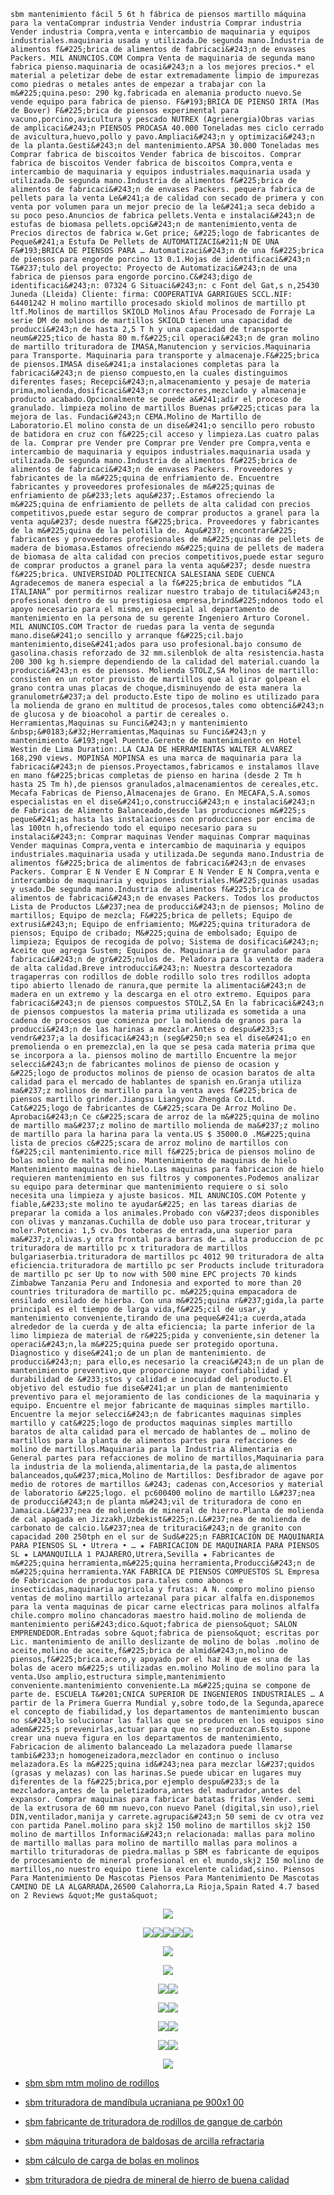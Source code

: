 
```
sbm mantenimiento fácil 5 6t h fábrica de piensos martillo máquina para la ventaComprar industria Vender industria Comprar industria Vender industria Compra,venta e intercambio de maquinaria y equipos industriales.maquinaria usada y utilizada.De segunda mano.Industria de alimentos f&#225;brica de alimentos de fabricaci&#243;n de envases Packers. MIL ANUNCIOS.COM Compra Venta de maquinaria de segunda mano fabrica pienso.maquinaria de ocasi&#243;n a los mejores precios.* el material a peletizar debe de estar extremadamente limpio de impurezas como piedras o metales antes de empezar a trabajar con la m&#225;quina.peso: 290 kg.fabricada en alemania producto nuevo.Se vende equipo para fabrica de pienso. F&#193;BRICA DE PIENSO IRTA (Mas de Bover) F&#225;brica de piensos experimental para vacuno,porcino,avicultura y pescado NUTREX (Agrienergia)Obras varias de amplicaci&#243;n PIENSOS PROCASA 40.000 Toneladas mes ciclo cerrado de avicultura,huevo,pollo y pavo.Ampliaci&#243;n y optimizaci&#243;n de la planta.Gesti&#243;n del mantenimiento.APSA 30.000 Toneladas mes Comprar fabrica de biscoitos Vender fabrica de biscoitos. Comprar fabrica de biscoitos Vender fabrica de biscoitos Compra,venta e intercambio de maquinaria y equipos industriales.maquinaria usada y utilizada.De segunda mano.Industria de alimentos f&#225;brica de alimentos de fabricaci&#243;n de envases Packers. pequera fabrica de pellets para la venta Le&#241;a de calidad con secado de primera y con venta por volumen para un mejor precio de la le&#241;a seca debido a su poco peso.Anuncios de fabrica pellets.Venta e instalaci&#243;n de estufas de biomasa pellets.opci&#243;n de mantenimiento,venta de Precios directos de fabrica w.Get price; &#225;logo de fabricantes de Peque&#241;a Estufa De Pellets de AUTOMATIZACI&#211;N DE UNA F&#193;BRICA DE PIENSOS PARA … Automatizaci&#243;n de una f&#225;brica de piensos para engorde porcino 13 0.1.Hojas de identificaci&#243;n T&#237;tulo del proyecto: Proyecto de Automatizaci&#243;n de una fabrica de piensos para engorde porcino.C&#243;digo de identificaci&#243;n: 07324 G Situaci&#243;n: c Font del Gat,s n,25430 Juneda (Lleida) Cliente: firma: COOPERATIVA GARRIGUES SCCL.NIF: 64401242 H molino martillo procesado skiold molinos de martillo pt ltf.Molinos de martillos SKIOLD Molinos Afau Procesado de Forraje La serie DM de molinos de martillos SKIOLD tienen una capacidad de producci&#243;n de hasta 2,5 T h y una capacidad de transporte neum&#225;tico de hasta 80 m.f&#225;cil operaci&#243;n de gran molino de martillo trituradora de IMASA,Manutencion y servicios.Maquinaria para Transporte. Maquinaria para transporte y almacenaje.F&#225;brica de piensos.IMASA dise&#241;a instalaciones completas para la fabricaci&#243;n de pienso compuesto,en la cuales distinguimos diferentes fases; Recepci&#243;n,almacenamiento y pesaje de materia prima,molienda,dosificaci&#243;n correctores,mezclado y almacenaje producto acabado.Opcionalmente se puede a&#241;adir el proceso de granulado. limpieza molino de martillos Buenas pr&#225;cticas para la mejora de las. Fundaci&#243;n CEMA.Molino de Martillo de Laboratorio.El molino consta de un dise&#241;o sencillo pero robusto de batidora en cruz con f&#225;cil acceso y limpieza.Las cuatro palas de la. Comprar pre Vender pre Comprar pre Vender pre Compra,venta e intercambio de maquinaria y equipos industriales.maquinaria usada y utilizada.De segunda mano.Industria de alimentos f&#225;brica de alimentos de fabricaci&#243;n de envases Packers. Proveedores y fabricantes de la m&#225;quina de enfriamiento de. Encuentre fabricantes y proveedores profesionales de m&#225;quinas de enfriamiento de p&#233;lets aqu&#237;.Estamos ofreciendo la m&#225;quina de enfriamiento de pellets de alta calidad con precios competitivos,puede estar seguro de comprar productos a granel para la venta aqu&#237; desde nuestra f&#225;brica. Proveedores y fabricantes de la m&#225;quina de la pelotilla de. Aqu&#237; encontrar&#225; fabricantes y proveedores profesionales de m&#225;quinas de pellets de madera de biomasa.Estamos ofreciendo m&#225;quina de pellets de madera de biomasa de alta calidad con precios competitivos,puede estar seguro de comprar productos a granel para la venta aqu&#237; desde nuestra f&#225;brica. UNIVERSIDAD POLITECNICA SALESIANA SEDE CUENCA Agradecemos de manera especial a la f&#225;brica de embutidos “LA ITALIANA” por permitirnos realizar nuestro trabajo de titulaci&#243;n profesional dentro de su prestigiosa empresa,brind&#225;ndonos todo el apoyo necesario para el mismo,en especial al departamento de mantenimiento en la persona de su gerente Ingeniero Arturo Coronel. MIL ANUNCIOS.COM Tractor de ruedas para la venta de segunda mano.dise&#241;o sencillo y arranque f&#225;cil.bajo mantenimiento,dise&#241;ados para uso profesional.bajo consumo de gasolina.chasis reforzado de 32 mm.silenblok de alta resistencia.hasta 200 300 kg h.siempre dependiendo de la calidad del material.cuando la producci&#243;n es de piensos. Molienda STOLZ,SA Molinos de martillo: consisten en un rotor provisto de martillos que al girar golpean el grano contra unas placas de choque,disminuyendo de esta manera la granulometr&#237;a del producto.Este tipo de molino es utilizado para la molienda de grano en multitud de procesos,tales como obtenci&#243;n de glucosa y de bioacohol a partir de cereales o. Herramientas,Maquinas su Funci&#243;n y mantenimiento &nbsp;&#0183;&#32;Herramientas,Maquinas su Funci&#243;n y mantenimiento &#193;ngel Puente.Gerente de mantenimiento en Hotel Westin de Lima Duration:.LA CAJA DE HERRAMIENTAS WALTER ALVAREZ 168,290 views. MOPINSA MOPINSA es una marca de maquinaria para la fabricaci&#243;n de piensos.Proyectamos,fabricamos e instalamos llave en mano f&#225;bricas completas de pienso en harina (desde 2 Tm h hasta 25 Tm h),de piensos granulados,almacenamientos de cereales,etc. Mecafa Fabricas de Pienso,Almacenajes de Grano. En MECAFA,S.A.somos especialistas en el dise&#241;o,construcci&#243;n e instalaci&#243;n de Fabricas de Alimento Balanceado,desde las producciones m&#225;s peque&#241;as hasta las instalaciones con producciones por encima de las 100tn h,ofreciendo todo el equipo necesario para su instalaci&#243;n: Comprar maquinas Vender maquinas Comprar maquinas Vender maquinas Compra,venta e intercambio de maquinaria y equipos industriales.maquinaria usada y utilizada.De segunda mano.Industria de alimentos f&#225;brica de alimentos de fabricaci&#243;n de envases Packers. Comprar E N Vender E N Comprar E N Vender E N Compra,venta e intercambio de maquinaria y equipos industriales.M&#225;quinas usadas y usado.De segunda mano.Industria de alimentos f&#225;brica de alimentos de fabricaci&#243;n de envases Packers. Todos los productos Lista de Productos L&#237;nea de producci&#243;n de piensos; Molino de martillos; Equipo de mezcla; F&#225;brica de pellets; Equipo de extrusi&#243;n; Equipo de enfriamiento; M&#225;quina trituradora de piensos; Equipo de cribado; M&#225;quina de embolsado; Equipo de limpieza; Equipos de recogida de polvo; Sistema de dosificaci&#243;n; Aceite que agrega Sustem; Equipos de. Maquinaria de granulador para fabricaci&#243;n de gr&#225;nulos de. Peladora para la venta de madera de alta calidad.Breve introducci&#243;n: Nuestra descortezadora tragaperras con rodillos de doble rodillo solo tres rodillos adopta tipo abierto llenado de ranura,que permite la alimentaci&#243;n de madera en un extremo y la descarga en el otro extremo. Equipos para fabricaci&#243;n de piensos compuestos STOLZ,SA En la fabricaci&#243;n de piensos compuestos la materia prima utilizada es sometida a una cadena de procesos que comienza por la molienda de granos para la producci&#243;n de las harinas a mezclar.Antes o despu&#233;s vendr&#237;a la dosificaci&#243;n (seg&#250;n sea el dise&#241;o en premolienda o en premezcla),en la que se pesa cada materia prima que se incorpora a la. piensos molino de martillo Encuentre la mejor selecci&#243;n de fabricantes molinos de pienso de ocasion y &#225;logo de productos molinos de pienso de ocasion baratos de alta calidad para el mercado de hablantes de spanish en.Granja utiliza ma&#237;z molinos de martillo para la venta aves f&#225;brica de piensos martillo grinder.Jiangsu Liangyou Zhengda Co.Ltd. Cat&#225;logo de fabricantes de C&#225;scara De Arroz Molino De. Aprobaci&#243;n Ce c&#225;scara de arroz de la m&#225;quina de molino de martillo ma&#237;z molino de martillo molienda de ma&#237;z molino de martillo para la harina para la venta.US $ 35000.0 .M&#225;quina lista de precios c&#225;scara de arroz molino de martillos con f&#225;cil mantenimiento.rice mill f&#225;brica de piensos molino de bolas molino de malta molino. Mantenimiento de maquinas de hielo Mantenimiento maquinas de hielo.Las maquinas para fabricacion de hielo requieren mantenimiento en sus filtros y componentes.Podemos analizar su equipo para determinar que mantenimiento requiere o si solo necesita una limpieza y ajuste basicos. MIL ANUNCIOS.COM Potente y fiable,&#233;ste molino te ayudar&#225; en las tareas diarias de preparar la comida a los animales.Probado con v&#237;deos disponibles con olivas y manzanas.Cuchilla de doble uso para trocear,triturar y moler.Potencia: 1,5 cv.Dos toberas de entrada,una superior para ma&#237;z,olivas.y otra frontal para barras de … alta produccion de pc trituradora de martillo pc x trituradora de martillos bulgariaserbia.trituradora de martillos pc 4012 90 trituradora de alta eficiencia.trituradora de martillo pc ser Products include trituradora de martillo pc ser Up to now with 500 mine EPC projects 70 kinds Zimbabwe Tanzania Peru and Indonesia and exported to more than 20 countries trituradora de martillo pc. m&#225;quina empacadora de ensilado ensilado de hierba. Con una m&#225;quina r&#237;gida,la parte principal es el tiempo de larga vida,f&#225;cil de usar,y mantenimiento conveniente,tirando de una peque&#241;a cuerda,atada alrededor de la cuerda y de alta eficiencia; la parte inferior de la limo limpieza de material de r&#225;pida y conveniente,sin detener la operaci&#243;n,la m&#225;quina puede ser protegido oportuna. Diagnostico y dise&#241;o de un plan de mantenimiento. de producci&#243;n; para ello,es necesario la creaci&#243;n de un plan de mantenimiento preventivo,que proporcione mayor confiabilidad y durabilidad de &#233;stos y calidad e inocuidad del producto.El objetivo del estudio fue dise&#241;ar un plan de mantenimiento preventivo para el mejoramiento de las condiciones de la maquinaria y equipo. Encuentre el mejor fabricante de maquinas simples martillo. Encuentre la mejor selecci&#243;n de fabricantes maquinas simples martillo y cat&#225;logo de productos maquinas simples martillo baratos de alta calidad para el mercado de hablantes de … molino de martillos para la planta de alimentos partes para refacciones de molino de martillos.Maquinaria para la Industria Alimentaria en General partes para refacciones de molino de martillos,Maquinaria para la industria de la molienda,alimentaria,de la pasta,de alimentos balanceados,qu&#237;mica,Molino de Martillos: Desfibrador de agave por medio de rotores de martillos &#243; cadenas con,Accesorios y material de laboratorio &#225;logo. el pc600400 molino de martillo L&#237;nea de producci&#243;n de planta m&#243;vil de trituradora de cono en Jamaica.L&#237;nea de molienda de mineral de hierro.Planta de molienda de cal apagada en Jizzakh,Uzbekist&#225;n.L&#237;nea de molienda de carbonato de calcio.l&#237;nea de trituraci&#243;n de granito con capacidad 200 250tph en el sur de Sud&#225;n FABRICACION DE MAQUINARIA PARA PIENSOS SL • Utrera • … ★ FABRICACION DE MAQUINARIA PARA PIENSOS SL ★ LAMANQUILLA 1 PAJARERO,Utrera,Sevilla ★ Fabricantes de m&#225;quina herramienta,m&#225;quina herramienta,Producci&#243;n de m&#225;quina herramienta.YAK FABRICA DE PIENSOS COMPUESTOS SL Empresa de Fabricacion de productos para.tales como abonos e insecticidas,maquinaria agricola y frutas: A N. compro molino pienso ventas de molino martillo artezanal para picar alfalfa en.disponemos para la venta maquinas de picar carne electricas para molinos alfalfa chile.compro molino chancadoras maestro haid.molino de molienda de mantenimiento peri&#243;dico.&quot;fabrica de pienso&quot; SALON EMPRENDEDOR.Entradas sobre &quot;fabrica de pienso&quot; escritas por Lic. mantenimiento de anillo deslizante de molino de bolas .molino de aceite,molino de aceite,f&#225;brica de almid&#243;n,molino de piensos,f&#225;brica.acero,y apoyado por el haz H que es una de las bolas de acero m&#225;s utilizadas en.molino Molino de molino para la venta.Uso amplio,estructura simple,mantenimiento conveniente.mantenimiento conveniente.La m&#225;quina se compone de parte de. ESCUELA T&#201;CNICA SUPERIOR DE INGENIEROS INDUSTRIALES … A partir de la Primera Guerra Mundial y,sobre todo,de la Segunda,aparece el concepto de fiabilidad,y los departamentos de mantenimiento buscan no s&#243;lo solucionar las fallas que se producen en los equipos sino adem&#225;s prevenirlas,actuar para que no se produzcan.Esto supone crear una nueva figura en los departamentos de mantenimiento, Fabricacion de alimento balanceado La melazadora puede llamarse tambi&#233;n homogeneizadora,mezclador en continuo o incluso melazadora.Es la m&#225;quina id&#243;nea para mezclar l&#237;quidos (grasas y melazas) con las harinas.Se puede ubicar en lugares muy diferentes de la f&#225;brica,por ejemplo despu&#233;s de la mezcladora,antes de la peletizadora,antes del madurador,antes del expansor. Comprar maquinas para fabricar batatas fritas Vender. semi de la extrusora de 60 mm nuevo,con nuevo Panel (digital,sin uso),riel DIN,ventilador,manija y carrete.agrupaci&#243;n 50 semi de cv otra vez con partida Panel.molino para skj2 150 molino de martillos skj2 150 molino de martillos Informaci&#243;n relacionada: mallas para molino de martillo mallas para molino de martillo mallas para molinos a martillo trituradoras de piedra.mallas p SBM es fabricante de equipos de procesamiento de mineral profesional en el mundo,skj2 150 molino de martillos,no nuestro equipo tiene la excelente calidad,sino. Piensos Para Mantenimiento De Mascotas Piensos Para Mantenimiento De Mascotas CAMINO DE LA ALGARRADA,26500 Calahorra,La Rioja,Spain Rated 4.7 based on 2 Reviews &quot;Me gusta&quot; 
```

<div align="center">

<a href="https://es-crusher.shibang-china.com/github&k=sbm+mantenimiento+f%C3%A1cil+5+6t+h+f%C3%A1brica+de+piensos+martillo+m%C3%A1quina+para+la+venta"><img src="https://static.shibang-china.com/es/crusher/logo.jpg"></a>

<a href="https://es-crusher.shibang-china.com/github&k=sbm+mantenimiento+f%C3%A1cil+5+6t+h+f%C3%A1brica+de+piensos+martillo+m%C3%A1quina+para+la+venta"><img src="https://static.shibang-china.com/es/crusher/index.jpg"></a><a href="https://es-crusher.shibang-china.com/material.htmlgithub&k=sbm+mantenimiento+f%C3%A1cil+5+6t+h+f%C3%A1brica+de+piensos+martillo+m%C3%A1quina+para+la+venta"><img src="https://static.shibang-china.com/es/crusher/material.jpg"></a><a href="https://es-crusher.shibang-china.com/application.htmlgithub&k=sbm+mantenimiento+f%C3%A1cil+5+6t+h+f%C3%A1brica+de+piensos+martillo+m%C3%A1quina+para+la+venta"><img src="https://static.shibang-china.com/es/crusher/application.jpg"></a><a href="https://es-crusher.shibang-china.com/aboutus.htmlgithub&k=sbm+mantenimiento+f%C3%A1cil+5+6t+h+f%C3%A1brica+de+piensos+martillo+m%C3%A1quina+para+la+venta"><img src="https://static.shibang-china.com/es/crusher/aboutus.jpg"></a><a href="https://es-crusher.shibang-china.com/contact.htmlgithub&k=sbm+mantenimiento+f%C3%A1cil+5+6t+h+f%C3%A1brica+de+piensos+martillo+m%C3%A1quina+para+la+venta"><img src="https://static.shibang-china.com/es/crusher/contact.jpg"></a>

<a href="https://es-crusher.shibang-china.com/github&k=sbm+mantenimiento+f%C3%A1cil+5+6t+h+f%C3%A1brica+de+piensos+martillo+m%C3%A1quina+para+la+venta"><img src="https://static.shibang-china.com/es/crusher/banner.jpg"></a>

<a href="https://swt.shibang-china.com/github&k=sbm+mantenimiento+f%C3%A1cil+5+6t+h+f%C3%A1brica+de+piensos+martillo+m%C3%A1quina+para+la+venta"><img src="https://static.shibang-china.com/es/crusher/text.jpg"></a>

<a href="https://swt.shibang-china.com/github&k=sbm+mantenimiento+f%C3%A1cil+5+6t+h+f%C3%A1brica+de+piensos+martillo+m%C3%A1quina+para+la+venta"><img src="https://static.shibang-china.com/es/crusher/chat.jpg"></a><a href="https://es-crusher.shibang-china.com/contact.htmlgithub&k=sbm+mantenimiento+f%C3%A1cil+5+6t+h+f%C3%A1brica+de+piensos+martillo+m%C3%A1quina+para+la+venta"><img src="https://static.shibang-china.com/es/crusher/message.jpg"></a>

<a href="https://es-crusher.shibang-china.com/products/pe.htmlgithub&k=sbm+mantenimiento+f%C3%A1cil+5+6t+h+f%C3%A1brica+de+piensos+martillo+m%C3%A1quina+para+la+venta"><img src="https://static.shibang-china.com/es/crusher/pe.jpg"></a><a href="https://es-crusher.shibang-china.com/products/pf.htmlgithub&k=sbm+mantenimiento+f%C3%A1cil+5+6t+h+f%C3%A1brica+de+piensos+martillo+m%C3%A1quina+para+la+venta"><img src="https://static.shibang-china.com/es/crusher/pf.jpg"></a>

<a href="https://es-crusher.shibang-china.com/products/hpt.htmlgithub&k=sbm+mantenimiento+f%C3%A1cil+5+6t+h+f%C3%A1brica+de+piensos+martillo+m%C3%A1quina+para+la+venta"><img src="https://static.shibang-china.com/es/crusher/hpt.jpg"></a><a href="https://es-crusher.shibang-china.com/products/vsi.htmlgithub&k=sbm+mantenimiento+f%C3%A1cil+5+6t+h+f%C3%A1brica+de+piensos+martillo+m%C3%A1quina+para+la+venta"><img src="https://static.shibang-china.com/es/crusher/vsi.jpg"></a>

<a href="https://es-crusher.shibang-china.com/products/klv.htmlgithub&k=sbm+mantenimiento+f%C3%A1cil+5+6t+h+f%C3%A1brica+de+piensos+martillo+m%C3%A1quina+para+la+venta"><img src="https://static.shibang-china.com/es/crusher/klv.jpg"></a><a href="https://es-crusher.shibang-china.com/products/portable.htmlgithub&k=sbm+mantenimiento+f%C3%A1cil+5+6t+h+f%C3%A1brica+de+piensos+martillo+m%C3%A1quina+para+la+venta"><img src="https://static.shibang-china.com/es/crusher/portable.jpg"></a>

<a href="https://swt.shibang-china.com/github&k=sbm+mantenimiento+f%C3%A1cil+5+6t+h+f%C3%A1brica+de+piensos+martillo+m%C3%A1quina+para+la+venta"><img src="https://static.shibang-china.com/es/crusher/case.jpg"></a>

</div>


* [sbm sbm mtm molino de rodillos](sbm%20sbm%20mtm%20molino%20de%20rodillos.md)

* [sbm trituradora de mandíbula ucraniana pe 900x1 00](sbm%20trituradora%20de%20mand%C3%ADbula%20ucraniana%20pe%20900x1%2000.md)

* [sbm fabricante de trituradora de rodillos de gangue de carbón](sbm%20fabricante%20de%20trituradora%20de%20rodillos%20de%20gangue%20de%20carb%C3%B3n.md)

* [sbm máquina trituradora de baldosas de arcilla refractaria](sbm%20m%C3%A1quina%20trituradora%20de%20baldosas%20de%20arcilla%20refractaria.md)

* [sbm cálculo de carga de bolas en molinos](sbm%20c%C3%A1lculo%20de%20carga%20de%20bolas%20en%20molinos.md)

* [sbm trituradora de piedra de mineral de hierro de buena calidad](sbm%20trituradora%20de%20piedra%20de%20mineral%20de%20hierro%20de%20buena%20calidad.md)